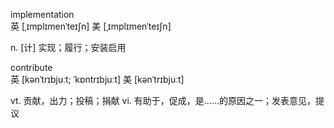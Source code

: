 implementation  
 英  [ˌɪmplɪmenˈteɪʃn]   美  [ˌɪmplɪmenˈteɪʃn]

 n. [计] 实现；履行；安装启用

 contribute  
 英  [kənˈtrɪbjuːt; ˈkɒntrɪbjuːt]   美  [kənˈtrɪbjuːt]

 vt. 贡献，出力；投稿；捐献
 vi. 有助于，促成，是……的原因之一；发表意见，提议